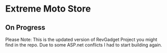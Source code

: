 <h1>Extreme Moto Store</h1>
<h2>On Progress</h2>

<p>Please Note: This is the updated version of RevGadget Project you might find in the repo. Due to some ASP.net conflicts I had to start building again.</p>

